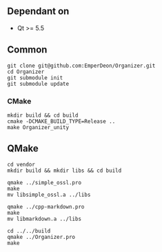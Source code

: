 ## Dependant on
- Qt >= 5.5

## Common
```
git clone git@github.com:EmperDeon/Organizer.git
cd Organizer
git submodule init
git submodule update
```


### CMake
```
mkdir build && cd build
cmake -DCMAKE_BUILD_TYPE=Release ..
make Organizer_unity
```


## QMake
```
cd vendor
mkdir build && mkdir libs && cd build

qmake ../simple_ossl.pro
make
mv libsimple_ossl.a ../libs

qmake ../cpp-markdown.pro
make
mv libmarkdown.a ../libs

cd ../../build
qmake ../Organizer.pro
make
```
